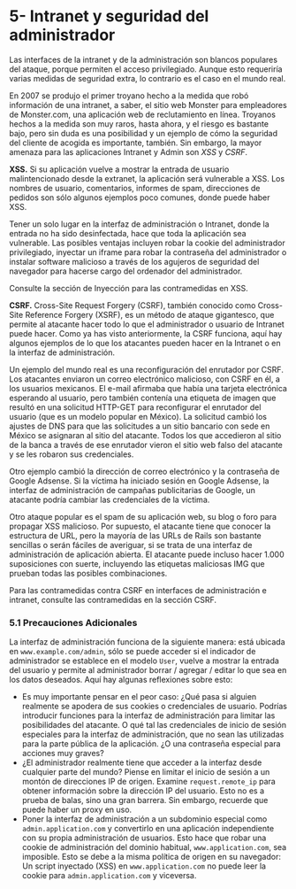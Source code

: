 # 5- Intranet y seguridad del administrador

Las interfaces de la intranet y de la administración son blancos populares del ataque, porque permiten el acceso privilegiado. Aunque esto requeriría varias medidas de seguridad extra, lo contrario es el caso en el mundo real.

En 2007 se produjo el primer troyano hecho a la medida que robó información de una intranet, a saber, el sitio web Monster para empleadores de Monster.com, una aplicación web de reclutamiento en línea. Troyanos hechos a la medida son muy raros, hasta ahora, y el riesgo es bastante bajo, pero sin duda es una posibilidad y un ejemplo de cómo la seguridad del cliente de acogida es importante, también. Sin embargo, la mayor amenaza para las aplicaciones Intranet y Admin son _XSS_ y _CSRF_.

**XSS.** Si su aplicación vuelve a mostrar la entrada de usuario malintencionado desde la extranet, la aplicación será vulnerable a XSS. Los nombres de usuario, comentarios, informes de spam, direcciones de pedidos son sólo algunos ejemplos poco comunes, donde puede haber XSS.

Tener un solo lugar en la interfaz de administración o Intranet, donde la entrada no ha sido desinfectada, hace que toda la aplicación sea vulnerable. Las posibles ventajas incluyen robar la cookie del administrador privilegiado, inyectar un iframe para robar la contraseña del administrador o instalar software malicioso a través de los agujeros de seguridad del navegador para hacerse cargo del ordenador del administrador.

Consulte la sección de Inyección para las contramedidas en XSS.

**CSRF.** Cross-Site Request Forgery \(CSRF\), también conocido como Cross-Site Reference Forgery \(XSRF\), es un método de ataque gigantesco, que permite al atacante hacer todo lo que el administrador o usuario de Intranet puede hacer. Como ya has visto anteriormente, la CSRF funciona, aquí hay algunos ejemplos de lo que los atacantes pueden hacer en la Intranet o en la interfaz de administración.

Un ejemplo del mundo real es una reconfiguración del enrutador por CSRF. Los atacantes enviaron un correo electrónico malicioso, con CSRF en él, a los usuarios mexicanos. El e-mail afirmaba que había una tarjeta electrónica esperando al usuario, pero también contenía una etiqueta de imagen que resultó en una solicitud HTTP-GET para reconfigurar el enrutador del usuario \(que es un modelo popular en México\). La solicitud cambió los ajustes de DNS para que las solicitudes a un sitio bancario con sede en México se asignaran al sitio del atacante. Todos los que accedieron al sitio de la banca a través de ese enrutador vieron el sitio web falso del atacante y se les robaron sus credenciales.

Otro ejemplo cambió la dirección de correo electrónico y la contraseña de Google Adsense. Si la víctima ha iniciado sesión en Google Adsense, la interfaz de administración de campañas publicitarias de Google, un atacante podría cambiar las credenciales de la víctima.

Otro ataque popular es el spam de su aplicación web, su blog o foro para propagar XSS malicioso. Por supuesto, el atacante tiene que conocer la estructura de URL, pero la mayoría de las URLs de Rails son bastante sencillas o serán fáciles de averiguar, si se trata de una interfaz de administración de aplicación abierta. El atacante puede incluso hacer 1.000 suposiciones con suerte, incluyendo las etiquetas maliciosas IMG que prueban todas las posibles combinaciones.

Para las contramedidas contra CSRF en interfaces de administración e intranet, consulte las contramedidas en la sección CSRF.

### 5.1 Precauciones Adicionales

La interfaz de administración funciona de la siguiente manera: está ubicada en `www.example.com/admin`, sólo se puede acceder si el indicador de administrador se establece en el modelo `User`, vuelve a mostrar la entrada del usuario y permite al administrador borrar / agregar / editar lo que sea en los datos deseados. Aquí hay algunas reflexiones sobre esto:

* Es muy importante pensar en el peor caso: ¿Qué pasa si alguien realmente se apodera de sus cookies o credenciales de usuario. Podrías introducir funciones para la interfaz de administración para limitar las posibilidades del atacante. O qué tal las credenciales de inicio de sesión especiales para la interfaz de administración, que no sean las utilizadas para la parte pública de la aplicación. ¿O una contraseña especial para acciones muy graves?
* ¿El administrador realmente tiene que acceder a la interfaz desde cualquier parte del mundo? Piense en limitar el inicio de sesión a un montón de direcciones IP de origen. Examine `request.remote_ip` para obtener información sobre la dirección IP del usuario. Esto no es a prueba de balas, sino una gran barrera. Sin embargo, recuerde que puede haber un proxy en uso.
* Poner la interfaz de administración a un subdominio especial como `admin.application.com` y convertirlo en una aplicación independiente con su propia administración de usuarios. Esto hace que robar una cookie de administración del dominio habitual, `www.application.com`, sea imposible. Esto se debe a la misma política de origen en su navegador: Un script inyectado \(XSS\) en `www.application.com` no puede leer la cookie para `admin.application.com` y viceversa.













